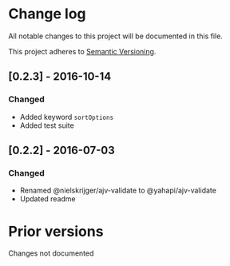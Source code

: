 # Change log

All notable changes to this project will be documented in this file.

This project adheres to [Semantic Versioning](http://semver.org/).

## [0.2.3] - 2016-10-14
### Changed

- Added keyword `sortOptions`
- Added test suite

## [0.2.2] - 2016-07-03
### Changed

- Renamed @nielskrijger/ajv-validate to @yahapi/ajv-validate
- Updated readme

# Prior versions

Changes not documented
